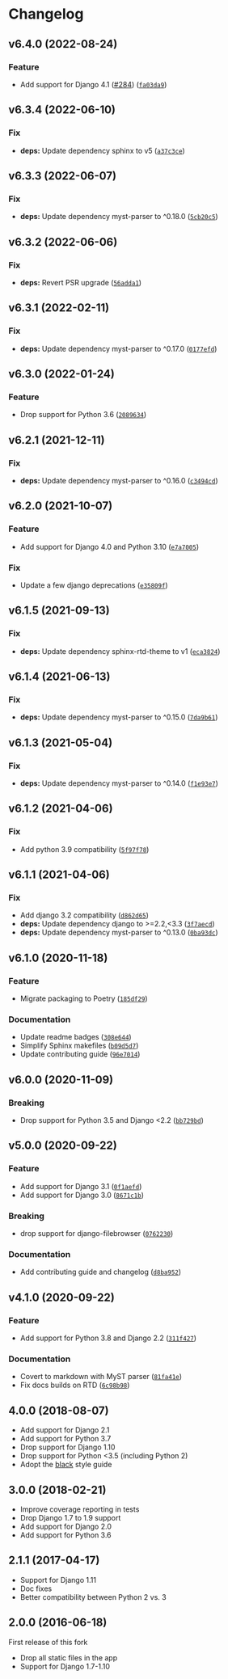 # Changelog

<!--next-version-placeholder-->

## v6.4.0 (2022-08-24)
### Feature
* Add support for Django 4.1 ([#284](https://github.com/browniebroke/django-tinymce4-widget/issues/284)) ([`fa03da9`](https://github.com/browniebroke/django-tinymce4-widget/commit/fa03da9b356a8bd398f9ff1f1b86dcf828e5a5f3))

## v6.3.4 (2022-06-10)
### Fix
* **deps:** Update dependency sphinx to v5 ([`a37c3ce`](https://github.com/browniebroke/django-tinymce4-widget/commit/a37c3ce8f58d2e7c26932421e37ee6df77838b22))

## v6.3.3 (2022-06-07)
### Fix
* **deps:** Update dependency myst-parser to ^0.18.0 ([`5cb20c5`](https://github.com/browniebroke/django-tinymce4-widget/commit/5cb20c54d4c9791ff6ca5ca4b7374cdd84e54462))

## v6.3.2 (2022-06-06)
### Fix
* **deps:** Revert PSR upgrade ([`56adda1`](https://github.com/browniebroke/django-tinymce4-widget/commit/56adda1ea33780b6c888aeeb082d087d8829a9c3))

## v6.3.1 (2022-02-11)
### Fix
* **deps:** Update dependency myst-parser to ^0.17.0 ([`0177efd`](https://github.com/browniebroke/django-tinymce4-widget/commit/0177efd215bc9d7158303a34a5ea78123d0d0aba))

## v6.3.0 (2022-01-24)
### Feature
* Drop support for Python 3.6 ([`2089634`](https://github.com/browniebroke/django-tinymce4-widget/commit/20896343187400c81fcea32db84968c5dcc61a8a))

## v6.2.1 (2021-12-11)
### Fix
* **deps:** Update dependency myst-parser to ^0.16.0 ([`c3494cd`](https://github.com/browniebroke/django-tinymce4-widget/commit/c3494cddde9062b85abb1c29119dc4b3ada845da))

## v6.2.0 (2021-10-07)
### Feature
* Add support for Django 4.0 and Python 3.10 ([`e7a7005`](https://github.com/browniebroke/django-tinymce4-widget/commit/e7a7005010e2bbf05b460314893be5354ea70871))

### Fix
* Update a few django deprecations ([`e35809f`](https://github.com/browniebroke/django-tinymce4-widget/commit/e35809fe7b392ef70578844b3ad9a433965c784f))

## v6.1.5 (2021-09-13)
### Fix
* **deps:** Update dependency sphinx-rtd-theme to v1 ([`eca3824`](https://github.com/browniebroke/django-tinymce4-widget/commit/eca38248e78cd17d11b497f2f4f838275c27adfe))

## v6.1.4 (2021-06-13)
### Fix
* **deps:** Update dependency myst-parser to ^0.15.0 ([`7da9b61`](https://github.com/browniebroke/django-tinymce4-widget/commit/7da9b61783e7d7d81ba60a8d5b798937eb31c12b))

## v6.1.3 (2021-05-04)
### Fix
* **deps:** Update dependency myst-parser to ^0.14.0 ([`f1e93e7`](https://github.com/browniebroke/django-tinymce4-widget/commit/f1e93e7788fadc5b3ff634e5a6c52f1f81914cfc))

## v6.1.2 (2021-04-06)
### Fix
* Add python 3.9 compatibility ([`5f97f78`](https://github.com/browniebroke/django-tinymce4-widget/commit/5f97f789c2cf78581f16caa06596058fdee129a9))

## v6.1.1 (2021-04-06)
### Fix
* Add django 3.2 compatibility ([`d862d65`](https://github.com/browniebroke/django-tinymce4-widget/commit/d862d65ecf1e71fb100eee464ced0c4fdfdd8d3b))
* **deps:** Update dependency django to >=2.2,<3.3 ([`3f7aecd`](https://github.com/browniebroke/django-tinymce4-widget/commit/3f7aecdf210f9338b6964e2b2e8ffb9ff2f55e94))
* **deps:** Update dependency myst-parser to ^0.13.0 ([`0ba93dc`](https://github.com/browniebroke/django-tinymce4-widget/commit/0ba93dcf150dd0f0658a173071ab0637bfb05f6d))

## v6.1.0 (2020-11-18)
### Feature
* Migrate packaging to Poetry ([`185df29`](https://github.com/browniebroke/django-tinymce4-widget/commit/185df299da75fd664bc01c610995c1c830d2fd64))

### Documentation
* Update readme badges ([`308e644`](https://github.com/browniebroke/django-tinymce4-widget/commit/308e644d9f24068e1d211c30b29f5e1205a6a128))
* Simplify Sphinx makefiles ([`b09d5d7`](https://github.com/browniebroke/django-tinymce4-widget/commit/b09d5d71102a7cdb8dbbda2d26e8278d0dd1a4e1))
* Update contributing guide ([`96e7014`](https://github.com/browniebroke/django-tinymce4-widget/commit/96e7014dd39631ae97afa6dd7918e8323777fe79))

## v6.0.0 (2020-11-09)
### Breaking
* Drop support for Python 3.5 and Django <2.2  ([`bb729bd`](https://github.com/browniebroke/django-tinymce4-widget/commit/bb729bd338a38ea1702d577ce75866f79c9bc5e2))

## v5.0.0 (2020-09-22)
### Feature
* Add support for Django 3.1 ([`0f1aefd`](https://github.com/browniebroke/django-tinymce4-widget/commit/0f1aefd2bd70a783fc0d6c69572f9d26e0b460ec))
* Add support for Django 3.0 ([`8671c1b`](https://github.com/browniebroke/django-tinymce4-widget/commit/8671c1b171d28ee70fbc97a933c82156ffc797a9))

### Breaking
* drop support for django-filebrowser ([`0762230`](https://github.com/browniebroke/django-tinymce4-widget/commit/0762230c1a5f1f8bfb991e368b784bdee29e6cc9))

### Documentation
* Add contributing guide and changelog ([`d8ba952`](https://github.com/browniebroke/django-tinymce4-widget/commit/d8ba95253afadc3763abdfefeea96ac2c25de7c5))

## v4.1.0 (2020-09-22)
### Feature
* Add support for Python 3.8 and Django 2.2 ([`311f427`](https://github.com/browniebroke/django-tinymce4-widget/commit/311f427e7e1d26fd9c6621db0a50da5a7ac2eeae))

### Documentation
* Covert to markdown with MyST parser ([`81fa41e`](https://github.com/browniebroke/django-tinymce4-widget/commit/81fa41ec46fc410696018cd6d47a1ef66a01f04d))
* Fix docs builds on RTD ([`6c98b98`](https://github.com/browniebroke/django-tinymce4-widget/commit/6c98b98d28de78fe8c77c647d457addf282993a0))

## 4.0.0 (2018-08-07)

-   Add support for Django 2.1
-   Add support for Python 3.7
-   Drop support for Django 1.10
-   Drop support for Python <3.5 (including Python 2)
-   Adopt the [black](https://github.com/ambv/black) style guide

## 3.0.0 (2018-02-21)

-   Improve coverage reporting in tests
-   Drop Django 1.7 to 1.9 support
-   Add support for Django 2.0
-   Add support for Python 3.6

## 2.1.1 (2017-04-17)

-   Support for Django 1.11
-   Doc fixes
-   Better compatibility between Python 2 vs. 3

## 2.0.0 (2016-06-18)

First release of this fork

-   Drop all static files in the app
-   Support for Django 1.7-1.10
